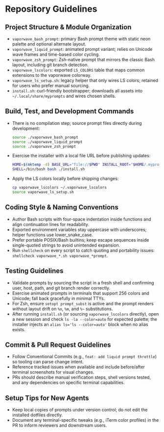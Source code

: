 # Repository Guidelines

## Project Structure & Module Organization
- `vaporwave_bash_prompt`: primary Bash prompt theme with static neon palette and optional alternate layout.
- `vaporwave_liquid_prompt`: animated prompt variant; relies on Unicode wave frames and time-based color cycling.
- `vaporwave_zsh_prompt`: Zsh-native prompt that mirrors the classic Bash layout, including git branch detection.
- `vaporwave_lscolors`: exported `LS_COLORS` table that maps common extensions to the vaporwave colorway.
- `vaporwave_ls_setup.sh`: legacy helper that only wires LS colors; retained for users who prefer manual sourcing.
- `install.sh`: curl-friendly bootstrapper; downloads all assets into `~/.local/share/myprompts` and wires chosen shells.

## Build, Test, and Development Commands
- There is no compilation step; source prompt files directly during development:
  ```bash
  source ./vaporwave_bash_prompt
  source ./vaporwave_liquid_prompt
  source ./vaporwave_zsh_prompt
  ```
- Exercise the installer with a local file URL before publishing updates:
  ```bash
  HOME=$(mktemp -d) BASE_URL="file://$PWD" INSTALL_ROOT="$HOME/.myprompts" \
  SHELL=/bin/bash bash ./install.sh
  ```
- Apply the LS colors locally before shipping changes:
  ```bash
  cp vaporwave_lscolors ~/.vaporwave_lscolors
  source vaporwave_ls_setup.sh
  ```

## Coding Style & Naming Conventions
- Author Bash scripts with four-space indentation inside functions and align continuation lines for readability.
- Exported environment variables stay uppercase with underscores; helper functions use lower_snake_case.
- Prefer portable POSIX/Bash builtins; keep escape sequences inside single-quoted strings to avoid unintended expansion.
- Run `shellcheck` on every script to catch quoting and portability issues: `shellcheck vaporwave_*.sh vaporwave_*prompt`.

## Testing Guidelines
- Validate prompts by sourcing the script in a fresh shell and confirming user, host, path, and git branch render correctly.
- Exercise animated prompts in terminals that support 256 colors and Unicode; fall back gracefully in minimal TTYs.
- For Zsh, ensure `setopt prompt_subst` is active and the prompt renders without layout drift on `%n`, `%m`, and `%~` substitutions.
- After running `install.sh` (or sourcing `vaporwave_lscolors` directly), open a new session and check `ls -la --color=auto` for expected palette; the installer injects an `alias ls='ls --color=auto'` block when no alias exists.

## Commit & Pull Request Guidelines
- Follow Conventional Commits (e.g., `feat: add liquid prompt throttle`) so tooling can parse change intent.
- Reference tracked issues when available and include before/after terminal screenshots for visual changes.
- PRs should describe manual verification steps, shell versions tested, and any dependencies on specific terminal capabilities.

## Setup Tips for New Agents
- Keep local copies of prompts under version control; do not edit the installed dotfiles directly.
- Document any terminal-specific tweaks (e.g., iTerm color profiles) in the PR to inform reviewers and downstream users.
